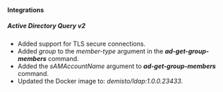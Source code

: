 
#### Integrations
##### Active Directory Query v2
- Added support for TLS secure connections.
- Added *group* to the *member-type* argument in the ***ad-get-group-members*** command.
- Added the *sAMAccountName* argument to ***ad-get-group-members*** command.
- Updated the Docker image to: *demisto/ldap:1.0.0.23433*.
